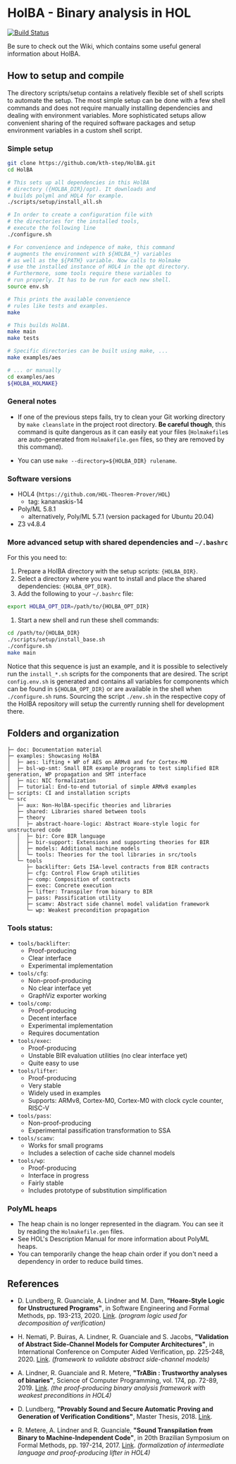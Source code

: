 # HolBA - Binary analysis in HOL 

[![Build Status](https://github.com/kth-step/HolBA/workflows/CI%20Build/badge.svg?branch=master)](https://github.com/kth-step/HolBA/actions?query=workflow%3A%22CI+Build%22)

Be sure to check out the Wiki, which contains some useful general information about HolBA.

## How to setup and compile

The directory scripts/setup contains a relatively flexible set of shell scripts to automate the setup. The most simple setup can be done with a few shell commands and does not require manually installing dependencies and dealing with environment variables. More sophisticated setups allow convenient sharing of the required software packages and setup environment variables in a custom shell script.

### Simple setup
```bash
git clone https://github.com/kth-step/HolBA.git
cd HolBA

# This sets up all dependencies in this HolBA
# directory ({HOLBA_DIR}/opt). It downloads and
# builds polyml and HOL4 for example.
./scripts/setup/install_all.sh

# In order to create a configuration file with
# the directories for the installed tools,
# execute the following line
./configure.sh

# For convenience and indepence of make, this command
# augments the environment with ${HOLBA_*} variables
# as well as the ${PATH} variable. Now calls to Holmake
# use the installed instance of HOL4 in the opt directory.
# Furthermore, some tools require these variables to
# run properly. It has to be run for each new shell.
source env.sh

# This prints the available convenience
# rules like tests and examples.
make

# This builds HolBA.
make main
make tests

# Specific directories can be built using make, ...
make examples/aes

# ... or manually
cd examples/aes
${HOLBA_HOLMAKE}
```

### General notes

* If one of the previous steps fails, try to clean your Git working directory by
  `make cleanslate` in the project root directory. **Be careful though**, this
  command is quite dangerous as it can easily eat your files (`Holmakefile`s are
  auto-generated from `Holmakefile.gen` files, so they are removed by this
  command).

* You can use `make --directory=${HOLBA_DIR} rulename`.

### Software versions

- HOL4 (`https://github.com/HOL-Theorem-Prover/HOL`)
  - tag: kananaskis-14
- Poly/ML 5.8.1
  - alternatively, Poly/ML 5.7.1 (version packaged for Ubuntu 20.04)
- Z3 v4.8.4


### More advanced setup with shared dependencies and `~/.bashrc`

For this you need to:
1. Prepare a HolBA directory with the setup scripts: `{HOLBA_DIR}`.
1. Select a directory where you want to install and place the shared dependencies: `{HOLBA_OPT_DIR}`.
1. Add the following to your `~/.bashrc` file:
```bash
export HOLBA_OPT_DIR=/path/to/{HOLBA_OPT_DIR}
```
1. Start a new shell and run these shell commands:
```bash
cd /path/to/{HOLBA_DIR}
./scripts/setup/install_base.sh
./configure.sh
make main
```

Notice that this sequence is just an example, and it is possible to selectively run the `install_*.sh` scripts for the components that are desired. The script `config.env.sh` is generated and contains all variables for components which can be found in `${HOLBA_OPT_DIR}` or are available in the shell when `./configure.sh` runs. Sourcing the script `./env.sh` in the respective copy of the HolBA repository will setup the currently running shell for development there.



## Folders and organization

```
├─ doc: Documentation material
├─ examples: Showcasing HolBA
│  ├─ aes: lifting + WP of AES on ARMv8 and for Cortex-M0
│  ├─ bsl-wp-smt: Small BIR example programs to test simplified BIR generation, WP propagation and SMT interface
│  ├─ nic: NIC formalization
│  ├─ tutorial: End-to-end tutorial of simple ARMv8 examples
├─ scripts: CI and installation scripts
└─ src
   ├─ aux: Non-HolBA-specific theories and libraries
   ├─ shared: Libraries shared between tools
   ├─ theory
   │  ├─ abstract-hoare-logic: Abstract Hoare-style logic for unstructured code
   │  ├─ bir: Core BIR language
   │  ├─ bir-support: Extensions and supporting theories for BIR
   │  ├─ models: Additional machine models
   │  └─ tools: Theories for the tool libraries in src/tools
   └─ tools
      ├─ backlifter: Gets ISA-level contracts from BIR contracts
      ├─ cfg: Control Flow Graph utilities
      ├─ comp: Composition of contracts
      ├─ exec: Concrete execution
      ├─ lifter: Transpiler from binary to BIR
      ├─ pass: Passification utility
      ├─ scamv: Abstract side channel model validation framework
      └─ wp: Weakest precondition propagation
```

### Tools status:

- `tools/backlifter`:
  * Proof-producing
  * Clear interface
  * Experimental implementation
- `tools/cfg`:
  * Non-proof-producing
  * No clear interface yet
  * GraphViz exporter working
- `tools/comp`:
  * Proof-producing
  * Decent interface
  * Experimental implementation
  * Requires documentation
- `tools/exec`:
  * Proof-producing
  * Unstable BIR evaluation utilities (no clear interface yet)
  * Quite easy to use
- `tools/lifter`:
  * Proof-producing
  * Very stable
  * Widely used in examples
  * Supports: ARMv8, Cortex-M0, Cortex-M0 with clock cycle counter, RISC-V
- `tools/pass`:
  * Non-proof-producing
  * Experimental passification transformation to SSA
- `tools/scamv`:
  * Works for small programs
  * Includes a selection of cache side channel models
- `tools/wp`:
  * Proof-producing
  * Interface in progress
  * Fairly stable
  * Includes prototype of substitution simplification

### PolyML heaps

- The heap chain is no longer represented in the diagram. You can see it by
  reading the `Holmakefile.gen` files.
- See HOL's Description Manual for more information about PolyML heaps.
- You can temporarily change the heap chain order if you don't need a dependency
  in order to reduce build times.

## References

* D. Lundberg, R. Guanciale, A. Lindner and M. Dam, **"Hoare-Style Logic for Unstructured Programs"**, in Software Engineering and Formal Methods, pp. 193-213, 2020. [Link](https://doi.org/10.1007/978-3-030-58768-0_11). _(program logic used for decomposition of verification)_

* H. Nemati, P. Buiras, A. Lindner, R. Guanciale and S. Jacobs, **"Validation of Abstract Side-Channel Models for Computer Architectures"**, in International Conference on Computer Aided Verification, pp. 225-248, 2020. [Link](https://doi.org/10.1007/978-3-030-53288-8_12). _(framework to validate abstract side-channel models)_

* A. Lindner, R. Guanciale and R. Metere, **"TrABin : Trustworthy analyses of binaries"**, Science of Computer Programming, vol. 174, pp. 72-89, 2019. [Link](https://doi.org/10.1016/j.scico.2019.01.001). _(the proof-producing binary analysis framework with weakest preconditions in HOL4)_

* D. Lundberg, **"Provably Sound and Secure Automatic Proving and Generation of Verification Conditions"**, Master Thesis, 2018. [Link](http://urn.kb.se/resolve?urn=urn%3Anbn%3Ase%3Akth%3Adiva-239441).

* R. Metere, A. Lindner and R. Guanciale, **"Sound Transpilation from Binary to Machine-Independent Code"**, in 20th Brazilian Symposium on Formal Methods, pp. 197-214, 2017. [Link](https://doi.org/10.1007/978-3-319-70848-5_13). _(formalization of intermediate language and proof-producing lifter in HOL4)_
